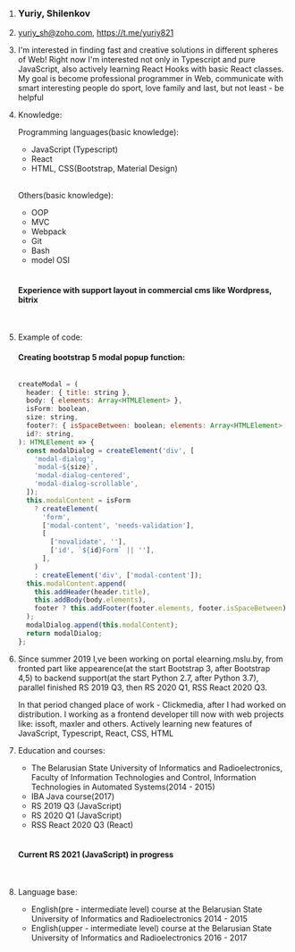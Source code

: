 1.  ### Yuriy, Shilenkov

2. yuriy_sh@zoho.com, https://t.me/yuriy821

3. I'm interested in finding fast and creative solutions in different spheres of Web! Right now I'm interested not only in Typescript and pure JavaScript,
also actively learning React Hooks with basic React classes.
My goal is become professional programmer in Web, communicate with smart interesting people do sport, love family and last, but not least - be helpful

4. Knowledge:

    Programming languages(basic knowledge):

    - JavaScript (Typescript)
    - React
    - HTML, CSS(Bootstrap, Material Design)

    <br>

    Others(basic knowledge):

    - OOP
    - MVC
    - Webpack
    - Git
    - Bash
    - model OSI

    <br>

    #### Experience with support layout in commercial cms like Wordpress, bitrix

    <br>

  
5.  Example of code:

    #### Creating bootstrap 5 modal popup function: 

    ```javascript

    createModal = (
      header: { title: string },
      body: { elements: Array<HTMLElement> },
      isForm: boolean,
      size: string,
      footer?: { isSpaceBetween: boolean; elements: Array<HTMLElement> },
      id?: string,
    ): HTMLElement => {
      const modalDialog = createElement('div', [
        'modal-dialog',
        `modal-${size}`,
        'modal-dialog-centered',
        'modal-dialog-scrollable',
      ]);   
      this.modalContent = isForm
        ? createElement(
          'form',
          ['modal-content', 'needs-validation'],
          [
            ['novalidate', ''],
            ['id', `${id}Form` || ''],
          ],
        )
        : createElement('div', ['modal-content']);  
      this.modalContent.append(
        this.addHeader(header.title),
        this.addBody(body.elements),
        footer ? this.addFooter(footer.elements, footer.isSpaceBetween) : '',
      );
      modalDialog.append(this.modalContent);    
      return modalDialog;
    };

    ```

6. Since summer 2019 I,ve been working on portal elearning.mslu.by, from fronted part like appearence(at the start Bootstrap 3, after Bootstrap 4,5)
to backend support(at the start Python 2.7, after Python 3.7), parallel finished RS 2019 Q3, then RS 2020 Q1, RSS React 2020 Q3. 

    In that period changed place of work - Clickmedia, after I had worked on distribution. I working as a frontend developer till now  with web projects like: issoft, maxler and others. Actively learning new features of JavaScript, Typescript, React, CSS, HTML

7. Education and courses:

    - The Belarusian State University of Informatics and Radioelectronics,
        Faculty of Information Technologies and Control,
        Information Technologies in Automated Systems(2014 - 2015)
    - IBA Java course(2017)
    - RS 2019 Q3 (JavaScript)
    - RS 2020 Q1 (JavaScript)
    - RSS React 2020 Q3 (React)

    <br>

    #### Current RS 2021 (JavaScript) in progress

    <br>


8. Language base:

    - English(pre - intermediate level) course at the Belarusian State University of Informatics and Radioelectronics 2014 - 2015
    - English(upper - intermediate level) course at the Belarusian State University of Informatics and Radioelectronics 2016 - 2017
